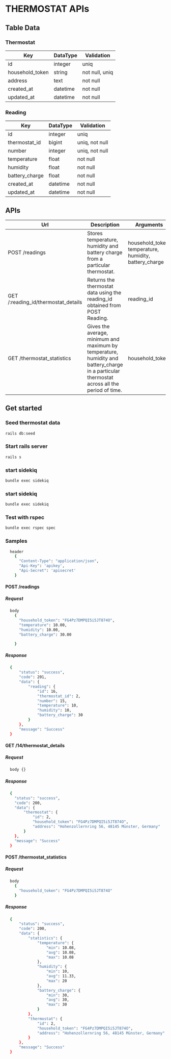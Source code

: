 # THERMOSTAT APIs

## Table Data

### Thermostat

| Key | DataType | Validation |
| ------ | ------ | ------ |
| id | integer | uniq |
| household_token | string | not null, uniq |
| address | text | not null
| created_at | datetime | not null |
| updated_at | datetime | not null |

### Reading

| Key | DataType | Validation |
| ------ | ------ | ------ |
| id | integer | uniq |
| thermostat_id | bigint | uniq, not null |
| number | integer | uniq, not null |
| temperature | float | not null |
| humidity | float | not null |
| battery_charge | float | not null
| created_at | datetime | not null |
| updated_at | datetime | not null |

## APIs

| Url | Description | Arguments | Return |
| ------ | ------ | ------ | ------ |
| POST /readings | Stores temperature, humidity and battery charge from a particular thermostat. | household_token, temperature, humidity, battery_charge | Reading data |
| GET /:reading_id/thermostat_details | Returns the thermostat data using the reading_id obtained from POST Reading. | reading_id | Thermostat data |
| GET /thermostat_statistics | Gives the average, minimum and maximum by temperature, humidity and battery_charge in a particular thermostat across all the period of time. | household_token | Thermostat statistics |

## Get started

### Seed thermostat data

```sh
rails db:seed
```

### Start rails server

```sh
rails s
```

### start sidekiq

```sh
bundle exec sidekiq
```

### start sidekiq

```sh
bundle exec sidekiq
```

### Test with rspec

```sh
bundle exec rspec spec
```

### Samples

```sh
  header
    {
      "Content-Type": "application/json",
      "Api-Key": 'apikey',
      "Api-Secret": 'apisecret'
    }
```

#### POST /readings
  ##### Request
  ```sh
    body
      {
        "household_token": "FG4Pz7DMPQI5i5JT874O",
        "temperature": 10.00,
        "humidity": 10.00,
        "battery_charge": 30.00

      }
  ```
  ##### Response
  ```sh
    {
        "status": "success",
        "code": 201,
        "data": {
            "reading": {
                "id": 16,
                "thermostat_id": 2,
                "number": 15,
                "temperature": 10,
                "humidity": 10,
                "battery_charge": 30
            }
        },
        "message": "Success"
    }
  ```
  
#### GET /14/thermostat_details
  ##### Request
  ```sh
    body {}
  ```
  ##### Response
  ```sh
    {
      "status": "success",
      "code": 200,
      "data": {
          "thermostat": {
              "id": 2,
              "household_token": "FG4Pz7DMPQI5i5JT874O",
              "address": "Hohenzollernring 56, 48145 Münster, Germany"
          }
      },
      "message": "Success"
    }
  ```
  
#### POST /thermostat_statistics
  ##### Request
  ```sh
    body
      {
        "household_token": "FG4Pz7DMPQI5i5JT874O"
      }
  ```
  ##### Response
  ```sh
    {
        "status": "success",
        "code": 200,
        "data": {
            "statistics": {
                "temperature": {
                    "min": 10.08,
                    "avg": 10.08,
                    "max": 10.08
                },
                "humidity": {
                    "min": 10,
                    "avg": 11.33,
                    "max": 20
                },
                "battery_charge": {
                    "min": 30,
                    "avg": 30,
                    "max": 30
                }
            },
            "thermostat": {
                "id": 2,
                "household_token": "FG4Pz7DMPQI5i5JT874O",
                "address": "Hohenzollernring 56, 48145 Münster, Germany"
            }
        },
        "message": "Success"
    }
  ```
